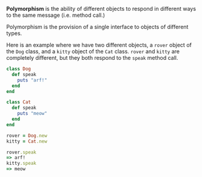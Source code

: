 **Polymorphism** is the ability of different objects to respond in different ways to the same message (i.e. method call.)

Polymorphism is the provision of a single interface to objects of different types.

Here is an example where we have two different objects, a `rover` object of the `Dog` class, and a `kitty` object of the `Cat` class. `rover` and `kitty` are completely different, but they both respond to the `speak` method call.

```ruby
class Dog
  def speak
    puts "arf!"
  end
end

class Cat
  def speak
    puts "meow"
  end
end

rover = Dog.new
kitty = Cat.new

rover.speak
=> arf!
kitty.speak
=> meow
```
